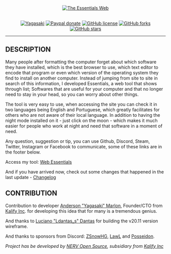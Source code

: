 <div align="center">
  <a href="https://yagasakii.github.io/webessentials/" target="_blank"><img src="https://github.com/Yagasaki7K/webessentials/blob/master/public/image/Logo%20v2.png?raw=true" alt="The Essentials Web"/></a><br><br>

[![Yagasaki](https://img.shields.io/badge/Yagasaki-Web%20Essentials-7159c1)](https://github.com/Yagasaki7K/webessentials/)
[![Paypal donate](https://img.shields.io/badge/Paypal-donate-yellow.svg)](https://www.paypal.com/cgi-bin/webscr?cmd=_donations&business=BGK9ZCFE6G4C8&currency_code=BRL&source=url)
[![GitHub license](https://img.shields.io/github/license/Yagasaki7K/webessentials)](https://github.com/Yagasaki7K/webessentials/blob/master/LICENSE)
[![GitHub forks](https://img.shields.io/github/forks/Yagasaki7K/webessentials)](https://github.com/Yagasaki7K/webessentials/network)
[![GitHub stars](https://img.shields.io/github/stars/Yagasaki7K/webessentials)](https://github.com/Yagasaki7K/webessentials/stargazers)

</div>

---

## DESCRIPTION
Many people after formatting the computer forget about which software they have installed, which is the best browser to use, which text editor to encode that program or even which version of the operating system they find to install on another computer. Instead of jumping from site to site in search of this information, I developed Essentials, a web tool that shows through list; Softwares that are useful for your computer and that no longer need to stay in your head, so you can worry about other things.

The tool is very easy to use, when accessing the site you can check it in two languages being English and Portuguese, which greatly facilitates for others who are not aware of their local language. In addition to having the night mode installed on it - just click on the moon - which makes it much easier for people who work at night and need that software in a moment of need.

Any question, suggestion or tip, you can use Github, Discord, Steam, Twitter, Instagram or Facebook to communicate, some of these links are in the footer below.

Access my tool: <a href="https://webessentials.netlify.com/" target="_blank">Web Essentials</a>

And if you have arrived now, check out some changes that happened in the last update - <a href="https://github.com/Yagasakii/webessentials/blob/master/Changelog.md">Changelog</a>

## CONTRIBUTION 
Contribution to developer <a href="https://github.com/yagasaki7k" target="_blank">Anderson "Yagasaki" Marlon</a>, Founder/CTO from <a href="http://kalify.netlify.com" target="_blank">Kalify Inc</a>. for developing this idea that for many is a tremendous genius.

And thanks to <a href="https://github.com/ldantas-s" target="_blank">Luciano "Ldantas_s" Dantas</a> for building the v20.11 version wireframe.

And thanks to sponsors from Discord: <a href="https://github.com/theodoro28" target="_blank">ZSnowHG</a>, <a href="https://github.com/LawliL" target="_blank">LawL</a> and <a href="https://github.com/Posseidon0110" target="_blank">Posseidon</a>.

<i>Project has be developed by <a href="https://discord.gg/CDhyCjP" target="_blank">NERV Open Source</a>, subsidiary from <a href="http://kalify.netlify.com" target="_blank">Kalify Inc</a></i>
